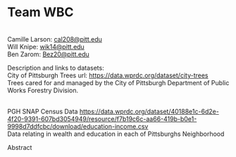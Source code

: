 # Team WBC
<br>Camille Larson: cal208@pitt.edu
<br>Will Knipe: wik14@pitt.edu
<br>Ben Zarom: Bez20@pitt.edu

Description and links to datasets:
<br>City of Pittsburgh Trees url: https://data.wprdc.org/dataset/city-trees
<br>Trees cared for and managed by the City of Pittsburgh Department of Public Works Forestry Division.

<br>PGH SNAP Census Data https://data.wprdc.org/dataset/40188e1c-6d2e-4f20-9391-607bd3054949/resource/f7b19c6c-aa66-419b-b0e1-9998d7ddfcbc/download/education-income.csv
<br>Data relating in wealth and education in each of Pittsburghs Neighborhood 

Abstract
